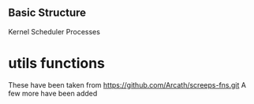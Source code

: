 ## Basic Structure
Kernel
Scheduler
Processes

# utils functions
These have been taken from https://github.com/Arcath/screeps-fns.git
A few more have been added